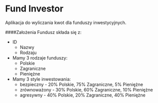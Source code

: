 # Fund Investor
Aplikacja do wyliczania kwot dla funduszy inwestycyjnych.

####Założenia
Fundusz składa się z:
- ID
    - Nazwy
    - Rodzaju
- Mamy 3 rodzaje funduszy:
    - Polskie
    - Zagraniczne
    - Pieniężne
- Mamy 3 style inwestowania:
    - bezpieczny - 20% Polskie, 75% Zagraniczne, 5% Pieniężne
    - zrównoważony - 30% Polskie, 60% Zagraniczne, 10% Pieniężne
    - agresywny - 40% Polskie, 20% Zagraniczne, 40% Pieniężne
